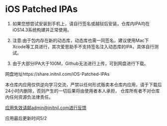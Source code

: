 # iOS Patched IPAs

1. 如果您想尝试安装到手机上，请自行签名或越狱后安装，仓库内IPA均在iOS14.3系统构建并正常使用。

2. 注意:由于包内存在新的动态库，动态库也需一同签名，建议使用Mac下Xcode等工具进行，其次爱思助手不支持签名注入动态库的IPA，具体自行测试。

3. 由于大部分IPA大于100M，Github无法进行上传，可到网盘进行下载。

网盘地址https://share.initnil.com/iOS-Patched-IPAs

本仓库内应用仅供逆向学习交流，严禁以任何形式贩卖本仓库内应用，请于下载后24小时内删除，否则产生的一切后果将由使用者本人承担， 仓库所有者不对仓库内任何资源负法律责任。

应用失效请邮admin@initnil.com进行反馈

应用最后更新时间5/2
